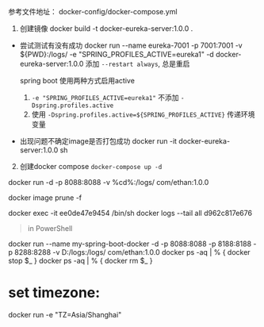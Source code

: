 参考文件地址： docker-config/docker-compose.yml

1. 创建镜像
  docker build -t docker-eureka-server:1.0.0 .

  - 尝试测试有没有成功
  docker run --name eureka-7001 -p 7001:7001 -v ${PWD}:/logs/ -e "SPRING_PROFILES_ACTIVE=eureka1" -d docker-eureka-server:1.0.0
  添加 `--restart always`, 总是重启
    
    spring boot 使用两种方式启用active
      1. `-e "SPRING_PROFILES_ACTIVE=eureka1"` 不添加 `-Dspring.profiles.active`
      2. 使用 `-Dspring.profiles.active=${SPRING_PROFILES_ACTIVE}` 传递环境变量

  - 出现问题不确定image是否打包成功
   docker run -it docker-eureka-server:1.0.0 sh 

2. 创建docker compose
  `docker-compose up -d`


docker run -d -p 8088:8088 -v %cd%:/logs/ com/ethan:1.0.0


docker image prune -f

docker exec -it ee0de47e9454  /bin/sh
docker logs --tail all d962c817e676

> in PowerShell

docker run --name my-spring-boot-docker -d -p 8088:8088 -p 8188:8188 -p 8288:8288 -v D:/logs:/logs/ com/ethan:1.0.0
docker ps -aq | % { docker stop $_ }
docker ps -aq | % { docker rm $_ }

# set timezone:
docker run -e "TZ=Asia/Shanghai"
